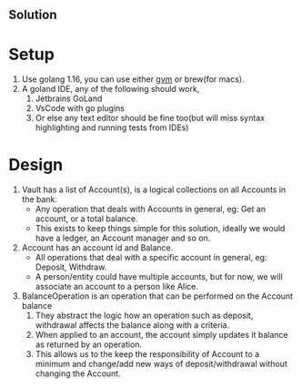 Solution
----

Setup
==
1. Use golang 1.16, you can use either [gvm](https://github.com/moovweb/gvm#installing) or brew(for macs).
2. A goland IDE, any of the following should work,
   1. Jetbrains GoLand
   2. VsCode with go plugins
   3. Or else any text editor should be fine too(but will miss syntax highlighting and running tests from IDEs)

Design
==
1. Vault has a list of Account(s), is a logical collections on all Accounts in the bank.
   * Any operation that deals with Accounts in general, eg: Get an account, or a total balance.
   * This exists to keep things simple for this solution, ideally we would have a ledger, an Account manager and so on. 
2. Account has an account id and Balance.
   * All operations that deal with a specific account in general, eg: Deposit, Withdraw.
   * A person/entity could have multiple accounts, but for now, we will associate an account to a person like Alice.
3. BalanceOperation is an operation that can be performed on the Account balance
   1. They abstract the logic how an operation such as deposit, withdrawal affects the balance along with a criteria.
   2. When applied to an account, the account simply updates it balance as returned by an operation.
   3. This allows us to the keep the responsibility of Account to a minimum and change/add new ways of deposit/withdrawal without changing the Account.



   